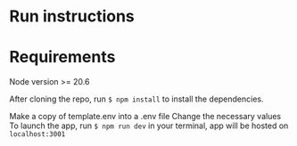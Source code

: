 # Run instructions

# Requirements
Node version >= 20.6

After cloning the repo, run `$ npm install` to install the dependencies.

Make a copy of template.env into a .env file
Change the necessary values
To launch the app, run `$ npm run dev` in your terminal, app will be hosted on `localhost:3001`
